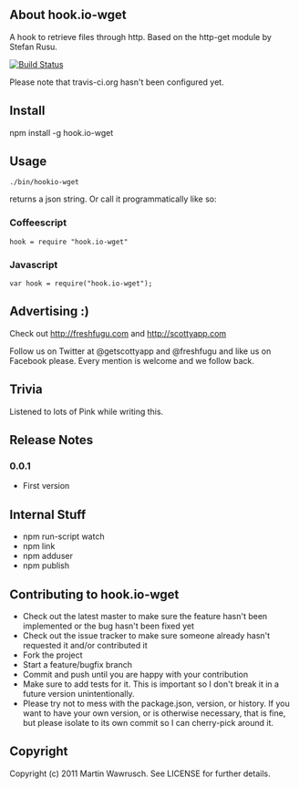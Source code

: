 ## About hook.io-wget

A hook to retrieve files through http. Based on the http-get module by Stefan Rusu.

[![Build Status](https://secure.travis-ci.org/git@github.com:scottyapp/hook.io-wget.git/hook.io-wget.png)](http://travis-ci.org/scottyapp/hook.io-wget)

Please note that travis-ci.org hasn't been configured yet.

## Install

npm install -g hook.io-wget

## Usage

	./bin/hookio-wget 

returns a json string. Or call it programmatically like so:

### Coffeescript

	hook = require "hook.io-wget"
    
### Javascript

	var hook = require("hook.io-wget");

## Advertising :)

Check out http://freshfugu.com and http://scottyapp.com

Follow us on Twitter at @getscottyapp and @freshfugu and like us on Facebook please. Every mention is welcome and we follow back.

## Trivia

Listened to lots of Pink while writing this.

## Release Notes

### 0.0.1
* First version

## Internal Stuff

* npm run-script watch
* npm link
* npm adduser
* npm publish

## Contributing to hook.io-wget
 
* Check out the latest master to make sure the feature hasn't been implemented or the bug hasn't been fixed yet
* Check out the issue tracker to make sure someone already hasn't requested it and/or contributed it
* Fork the project
* Start a feature/bugfix branch
* Commit and push until you are happy with your contribution
* Make sure to add tests for it. This is important so I don't break it in a future version unintentionally.
* Please try not to mess with the package.json, version, or history. If you want to have your own version, or is otherwise necessary, that is fine, but please isolate to its own commit so I can cherry-pick around it.

## Copyright

Copyright (c) 2011 Martin Wawrusch. See LICENSE for
further details.


